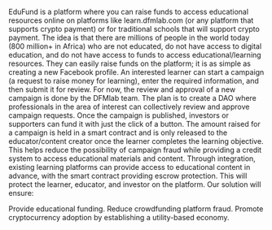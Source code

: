 EduFund is a platform where you can raise funds to access educational resources online on platforms like learn.dfmlab.com (or any platform that supports crypto payment) or for traditional schools that will support crypto payment. The idea is that there are millions of people in the world today (800 million+ in Africa) who are not educated, do not have access to digital education, and do not have access to funds to access educational/learning resources. They can easily raise funds on the platform; it is as simple as creating a new Facebook profile. An interested learner can start a campaign (a request to raise money for learning), enter the required information, and then submit it for review. For now, the review and approval of a new campaign is done by the DFMlab team. The plan is to create a DAO where professionals in the area of interest can collectively review and approve campaign requests. Once the campaign is published, investors or supporters can fund it with just the click of a button. The amount raised for a campaign is held in a smart contract and is only released to the educator/content creator once the learner completes the learning objective. This helps reduce the possibility of campaign fraud while providing a credit system to access educational materials and content. Through integration, existing learning platforms can provide access to educational content in advance, with the smart contract providing escrow protection. This will protect the learner, educator, and investor on the platform. Our solution will ensure:

Provide educational funding.
Reduce crowdfunding platform fraud.
Promote cryptocurrency adoption by establishing a utility-based economy.
